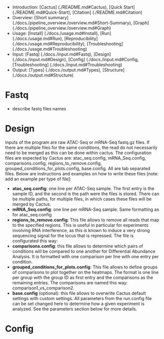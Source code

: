 
* Introduction: [Cactus] (./README.md#Cactus), [Quick Start] (./README.md#Quick-Start), [Citation] (./README.md#Citation)
* Overview: [Short summary] (./docs./pipeline_overview./overview.md#Short-Summary), [Graph] (./docs./pipeline_overview./overview.md#Graph)
* Usage: [Install] (./docs./usage.md#Install), [Run] (./docs./usage.md#Run), [Reproducibility] (./docs./usage.md#Reproducibility), [Troubleshooting] (./docs./usage.md#Troubleshooting)
* Input: [Fastq] (./docs./input.md#Fastq), [Design] (./docs./input.md#Design), [Config] (./docs./input.md#Config, [Troubleshooting] (./docs./input.md#Troubleshooting)
* Output: [Types] (./docs./output.md#Types), [Structure] (./docs./output.md#Structure)


# Fastq

 - describe fastq files names


# Design

Inputs of the program are raw ATAC-Seq or mRNA-Seq fastq.gz files. If there are multiple files for the same conditions, the read do not necessarily need to be merged as this can be done within cactus. 
The configuration files are expected by Cactus are: atac_seq.config, mRNA_Seq.config, comparisons.config, regions_to_remove.config, grouped_conditions_for_plots.config, base.config. All are tab separated files. Below are instructions and examples on how to write these files [note: add an example per type of file]:
-	**atac_seq.config**: one line per ATAC-Seq sample. The first entry is the sample ID, and the second is the path were the files is stored. There can be multiple paths, for multiple files, in which cases these files will be merged by Cactus.
-	**mRNA_Seq.config**: one line per mRNA-Seq sample. Same formatting as for atac_seq.config
-	**regions_to_remove.config**: This file allows to remove all reads that map to the specified regions. This is useful in particular for experiments involving RNA interference, as this is known to induce a very strong sequencing signal for the locus that is repressed. The file is configurated this way:
-	**comparisons.config**: this file allows to determine which pairs of conditions will be compared to one another for Differential Abundance Analysis. It is formatted with one comparison per line with one entry per condition. 
-	**grouped_conditions_for_plots.config**: This file allows to define groups of comparisons to plot together on the heatmaps. The format is one line per group with the group ID as first entry and the comparisons as the remaining entries. The comparisons are named this way: comparison1_vs_comparison2.
-	**base.config** (optional): this file allows to overwrite Cactus default settings with custom settings. All parameters from the run.config file can be set changed here to determine how a given experiment is analyzed. See the parameters section below for more details.


# Config

